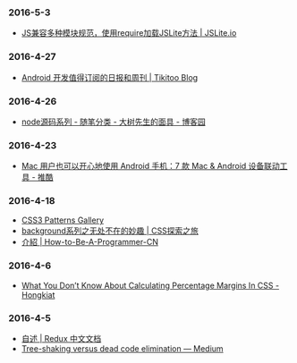 ### 2016-5-3<br />
+ [JS兼容多种模块规范，使用require加载JSLite方法 | JSLite.io](http://jslite.io/2015/08/02/js%E5%85%BC%E5%AE%B9%E5%A4%9A%E7%A7%8D%E6%A8%A1%E5%9D%97%E8%A7%84%E8%8C%83%EF%BC%8C%E4%BD%BF%E7%94%A8require%E5%8A%A0%E8%BD%BDJSLite%E6%96%B9%E6%B3%95/)<br />

### 2016-4-27<br />
+ [Android 开发值得订阅的日报和周刊 | Tikitoo Blog](http://tikitoo.me/2016/04/26/android-worth-subscribe-daily-weekly/?utm_source=tuicool&utm_medium=referral)<br />

### 2016-4-26<br />
+ [node源码系列 - 随笔分类 - 大树先生的面具 - 博客园](http://www.cnblogs.com/papertree/category/792592.html)<br />

### 2016-4-23<br />
+ [Mac 用户也可以开心地使用 Android 手机：7 款 Mac & Android 设备联动工具 - 推酷](http://www.tuicool.com/articles/v6z6fyJ)<br />

### 2016-4-18<br />
+ [CSS3 Patterns Gallery](http://lea.verou.me/css3patterns/)<br />
+ [background系列之无处不在的妙趣 | CSS探索之旅](http://blog.doyoe.com/2016/04/11/css/background%E7%B3%BB%E5%88%97%E4%B9%8B%E6%97%A0%E5%A4%84%E4%B8%8D%E5%9C%A8%E7%9A%84%E5%A6%99%E8%B6%A3/)<br />
+ [介紹 | How-to-Be-A-Programmer-CN](https://ahangchen.gitbooks.io/how-to-be-a-programmer-cn/content/index.html)<br />

### 2016-4-6<br />
+ [What You Don’t Know About Calculating Percentage Margins In CSS - Hongkiat](http://www.hongkiat.com/blog/calculate-css-percentage-margins/)<br />

### 2016-4-5<br />
+ [自述 | Redux 中文文档](http://cn.redux.js.org/index.html)<br />
+ [Tree-shaking versus dead code elimination — Medium](https://medium.com/@Rich_Harris/tree-shaking-versus-dead-code-elimination-d3765df85c80#.1ndfj9dqd)<br />